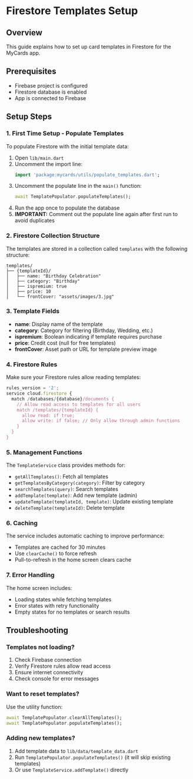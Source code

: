 # Firestore Templates Setup

## Overview
This guide explains how to set up card templates in Firestore for the MyCards app.

## Prerequisites
- Firebase project is configured
- Firestore database is enabled
- App is connected to Firebase

## Setup Steps

### 1. First Time Setup - Populate Templates

To populate Firestore with the initial template data:

1. Open `lib/main.dart`
2. Uncomment the import line:
   ```dart
   import 'package:mycards/utils/populate_templates.dart';
   ```
3. Uncomment the populate line in the `main()` function:
   ```dart
   await TemplatePopulator.populateTemplates();
   ```
4. Run the app once to populate the database
5. **IMPORTANT:** Comment out the populate line again after first run to avoid duplicates

### 2. Firestore Collection Structure

The templates are stored in a collection called `templates` with the following structure:

```
templates/
├── {templateId}/
│   ├── name: "Birthday Celebration"
│   ├── category: "Birthday"
│   ├── ispremium: true
│   ├── price: 10
│   └── frontCover: "assets/images/3.jpg"
```

### 3. Template Fields

- **name**: Display name of the template
- **category**: Category for filtering (Birthday, Wedding, etc.)
- **ispremium**: Boolean indicating if template requires purchase
- **price**: Credit cost (null for free templates)
- **frontCover**: Asset path or URL for template preview image

### 4. Firestore Rules

Make sure your Firestore rules allow reading templates:

```javascript
rules_version = '2';
service cloud.firestore {
  match /databases/{database}/documents {
    // Allow read access to templates for all users
    match /templates/{templateId} {
      allow read: if true;
      allow write: if false; // Only allow through admin functions
    }
  }
}
```

### 5. Management Functions

The `TemplateService` class provides methods for:
- `getAllTemplates()`: Fetch all templates
- `getTemplatesByCategory(category)`: Filter by category
- `searchTemplates(query)`: Search templates
- `addTemplate(template)`: Add new template (admin)
- `updateTemplate(templateId, template)`: Update existing template
- `deleteTemplate(templateId)`: Delete template

### 6. Caching

The service includes automatic caching to improve performance:
- Templates are cached for 30 minutes
- Use `clearCache()` to force refresh
- Pull-to-refresh in the home screen clears cache

### 7. Error Handling

The home screen includes:
- Loading states while fetching templates
- Error states with retry functionality
- Empty states for no templates or search results

## Troubleshooting

### Templates not loading?
1. Check Firebase connection
2. Verify Firestore rules allow read access
3. Ensure internet connectivity
4. Check console for error messages

### Want to reset templates?
Use the utility function:
```dart
await TemplatePopulator.clearAllTemplates();
await TemplatePopulator.populateTemplates();
```

### Adding new templates?
1. Add template data to `lib/data/template_data.dart`
2. Run `TemplatePopulator.populateTemplates()` (it will skip existing templates)
3. Or use `TemplateService.addTemplate()` directly 